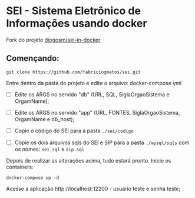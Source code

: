 # SEI - Sistema Eletrônico de Informações usando docker

Fork do projeto [diogosm/sei-in-docker](http://github.com/diogosm/sei-in-docker)

## Començando:
```
git clone https://github.com/fabriciogmatos/sei.git 
```
Entre dentro da pasta do projeto e edite o arquivo: docker-compose.yml
- [ ] Edite os ARGS no servido "db" (URL, SQL, SiglaOrgaoSistema e OrgamName);
- [ ] Edite os ARGS no servido "app" (URL, FONTES, SiglaOrgaoSistema, OrgamName e db_host);

- [ ] Copie o código do SEI para a pasta `./sei/codigo`
- [ ] Copie os dois arquivos sqls do SEI e SIP para a pasta `./mysql/sqls` com os nomes: `sei.sql` e `sip.sql`

Depois de realizar as alterações acima, tudo estará pronto. Inicie os containers:
```
docker-compose up -d
```

Acesse a aplicação
http://localhost:12200 - usuário teste e senha teste;


